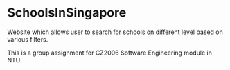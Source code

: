 # SchoolsInSingapore
Website which allows user to search for schools on different level based on various filters.

This is a group assignment for CZ2006 Software Engineering module in NTU.
